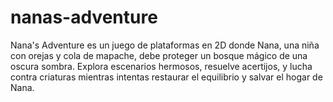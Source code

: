 # nanas-adventure
 Nana's Adventure es un juego de plataformas en 2D donde Nana, una niña con orejas y cola de mapache, debe proteger un bosque mágico de una oscura sombra. Explora escenarios hermosos, resuelve acertijos, y lucha contra criaturas mientras intentas restaurar el equilibrio y salvar el hogar de Nana.

